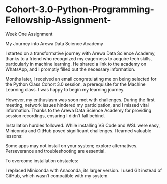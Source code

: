 # Cohort-3.0-Python-Programming-Fellowship-Assignment-
Week One Assignment 

My Journey into Arewa Data Science Academy

I started on a transformative journey with Arewa Data Science Academy, thanks to a friend who recognized my eagerness to acquire tech skills, particularly in machine learning. He shared a link to the academy on WhatsApp, and I promptly filled out the necessary information.

Months later, I received an email congratulating me on being selected for the Python Class Cohort 3.0 session, a prerequisite for the Machine Learning class. I was happy to begin my learning journey.

However, my enthusiasm was soon met with challenges. During the first meeting, network issues hindered my participation, and I missed vital information. Thanks to the Arewa Data Science Academy for providing session recordings, ensuring I didn’t fall behind.

Installation hurdles followed. While installing VS Code and WSL were easy, Miniconda and GitHub posed significant challenges. I learned valuable lessons:

Some apps may not install on your system; explore alternatives.
Perseverance and troubleshooting are essential.

To overcome installation obstacles:

I replaced Miniconda with Anaconda, its larger version.
I used Git instead of GitHub, which wasn’t compatible with my system.





